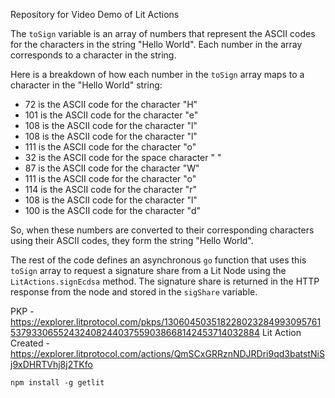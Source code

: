 Repository for Video Demo of Lit Actions

The `toSign` variable is an array of numbers that represent the ASCII codes for the characters in the string "Hello World". Each number in the array corresponds to a character in the string.

Here is a breakdown of how each number in the `toSign` array maps to a character in the "Hello World" string:

- 72 is the ASCII code for the character "H"
- 101 is the ASCII code for the character "e"
- 108 is the ASCII code for the character "l"
- 108 is the ASCII code for the character "l"
- 111 is the ASCII code for the character "o"
- 32 is the ASCII code for the space character " "
- 87 is the ASCII code for the character "W"
- 111 is the ASCII code for the character "o"
- 114 is the ASCII code for the character "r"
- 108 is the ASCII code for the character "l"
- 100 is the ASCII code for the character "d"

So, when these numbers are converted to their corresponding characters using their ASCII codes, they form the string "Hello World".

The rest of the code defines an asynchronous `go` function that uses this `toSign` array to request a signature share from a Lit Node using the `LitActions.signEcdsa` method. The signature share is returned in the HTTP response from the node and stored in the `sigShare` variable.

PKP - https://explorer.litprotocol.com/pkps/13060450351822802328499309576153793306552432408244037559038668142453714032884
Lit Action Created  - https://explorer.litprotocol.com/actions/QmSCxGRRznNDJRDri9qd3batstNiSj9xDHRTVhj8j2TKfo

`npm install -g getlit`
